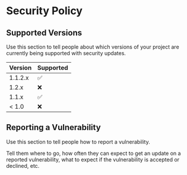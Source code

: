 # Security Policy

## Supported Versions

Use this section to tell people about which versions of your project are
currently being supported with security updates.

| Version   | Supported          |
| -------   | ------------------ |
| 1.1.2.x   | :white_check_mark: |
| 1.2.x     | :x:                |
| 1.1.x     | :white_check_mark: |
| < 1.0     | :x:                |

## Reporting a Vulnerability

Use this section to tell people how to report a vulnerability.

Tell them where to go, how often they can expect to get an update on a
reported vulnerability, what to expect if the vulnerability is accepted or
declined, etc.

